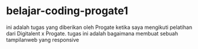 # belajar-coding-progate1
ini adalah tugas  yang diberikan oleh Progate ketika saya mengikuti pelatihan dari Digitalent x Progate.
tugas ini adalah bagaimana membuat sebuah tampilanweb yang responsive
